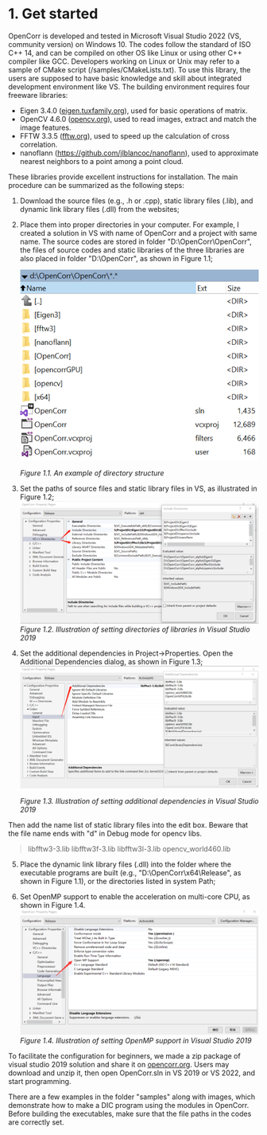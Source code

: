 # 1. Get started

OpenCorr is developed and tested in Microsoft Visual Studio 2022 (VS, community version) on Windows 10. The codes follow the standard of ISO C++ 14, and can be compiled on other OS like Linux or using other C++ compiler like GCC. Developers working on Linux or Unix may refer to a sample of CMake script (/samples/CMakeLists.txt). To use this library, the users are supposed to have basic knowledge and skill about integrated development environment like VS. The building environment requires four freeware libraries:

- Eigen 3.4.0 ([eigen.tuxfamily.org](http://eigen.tuxfamily.org)), used for basic operations of matrix.
- OpenCV 4.6.0 ([opencv.org](http://opencv.org)), used to read images, extract and match the image features.
- FFTW 3.3.5 ([fftw.org](http://fftw.org)), used to speed up the calculation of cross correlation.
- nanoflann (https://github.com/jlblancoc/nanoflann), used to approximate nearest neighbors to a point among a point cloud.

These libraries provide excellent instructions for installation. The main procedure can be summarized as the following steps:

1. Download the source files (e.g., .h or .cpp), static library files (.lib), and dynamic link library files (.dll) from the websites;

2. Place them into proper directories in your computer. For example, I created a solution in VS with name of OpenCorr and a project with same name. The source codes are stored in folder "D:\OpenCorr\OpenCorr\", the files of source codes and static libraries of the three libraries are also placed in folder "D:\OpenCorr\", as shown in Figure 1.1;

   ![image](./img/vs_solution.png)

   *Figure 1.1. An example of directory structure*

3. Set the paths of source files and static library files in VS, as illustrated in Figure 1.2;
   ![image](./img/vs_directories.png)
   *Figure 1.2. Illustration of setting directories of libraries in Visual Studio 2019*

4. Set the additional dependencies in Project->Properties. Open the Additional Dependencies dialog, as shown in Figure 1.3;
   ![image](./img/vs_dependencies.png)

   *Figure 1.3. Illustration of setting additional dependencies in Visual Studio 2019*

Then add the name list of static library files into the edit box. Beware that the file name ends with "d" in Debug mode for opencv libs.

>libfftw3-3.lib
>libfftw3f-3.lib
>libfftw3l-3.lib
>opencv_world460.lib

5. Place the dynamic link library files (.dll) into the folder where the executable programs are built (e.g., "D:\OpenCorr\x64\Release\", as shown in Figure 1.1), or the directories listed in system Path;

6. Set OpenMP support to enable the acceleration on multi-core CPU, as shown in Figure 1.4.
   ![image](./img/vs_openmp.png)
   *Figure 1.4. Illustration of setting OpenMP support in Visual Studio 2019*

To facilitate the configuration for beginners, we made a zip package of visual studio 2019 solution and share it on [opencorr.org](https://opencorr.org). Users may download and unzip it, then open OpenCorr.sln in VS 2019 or VS 2022, and start programming.

There are a few examples in the folder "samples" along with images, which demonstrate how to make a DIC program using the modules in OpenCorr. Before building the executables, make sure that the file paths in the codes are correctly set. 
